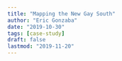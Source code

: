 ```yaml
---
title: "Mapping the New Gay South"
author: "Eric Gonzaba"
date: "2019-10-30"
tags: [case-study]
draft: false
lastmod: "2019-11-20"
---
```

